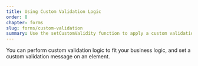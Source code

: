 ```yaml
---
title: Using Custom Validation Logic
order: 8
chapter: forms
slug: forms/custom-validation
summary: Use the setCustomValidity function to apply a custom validation message.
---
```


You can perform custom validation logic to fit your business logic, and set a custom validation message on an element.
